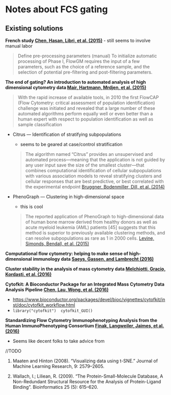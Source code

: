 Notes about FCS gating
================

Existing solutions
------------------

**French study <a name=cite-Chen_2015></a>[Chen, Hasan, Libri, et al. (2015)](https://doi.org/10.1016%2Fj.clim.2014.12.009)** - still seems to involve manual labor

> Define pre-processing parameters (manual) To initialize automatic processing of Phase I, FlowGM requires the input of a few parameters, such as the choice of a reference sample, and the selection of potential pre-filtering and post-filtering parameters.

**The end of gating? An introduction to automated analysis of high dimensional cytometry data <a name=cite-Mair_2015></a>[Mair, Hartmann, Mrdjen, et al. (2015)](https://doi.org/10.1002%2Feji.201545774)**

> With the rapid increase of available tools, in 2010 the first FlowCAP (Flow Cytometry: critical assessment of population identification) challenge was initiated and revealed that a large number of these automated algorithms perform equally well or even better than a human expert with respect to population identification as well as sample classification

-   Citrus — Identification of stratifying subpopulations
    -   seems to be geared at case/control stratification

    > The algorithm named “Citrus” provides an unsupervised and automated process—meaning that the application is not guided by any user input save the size of the smallest cluster—that combines computational identification of cellular subpopulations with various association models to reveal stratifying clusters and cellular responses that are best predictive, or best correlated with the experimental endpoint <a name=cite-Bruggner_2014></a>[Bruggner, Bodenmiller, Dill, et al. (2014)](https://doi.org/10.1073%2Fpnas.1408792111)

-   PhenoGraph — Clustering in high-dimensional space
    -   this is cool

    > The reported application of PhenoGraph to high-dimensional data of human bone marrow derived from healthy donors as well as acute myeloid leukemia (AML) patients \[45\] suggests that this method is superior to previously available clustering methods, and can resolve subpopulations as rare as 1 in 2000 cells. <a name=cite-Levine_2015></a>[Levine, Simonds, Bendall, et al. (2015)](https://doi.org/10.1016%2Fj.cell.2015.05.047)

**Computational flow cytometry: helping to make sense of high-dimensional immunology data <a name=cite-Saeys_2016></a>[Saeys, Gassen, and Lambrecht (2016)](https://doi.org/10.1038%2Fnri.2016.56)**

**Cluster stability in the analysis of mass cytometry data <a name=cite-Melchiotti_2016></a>[Melchiotti, Gracio, Kordasti, et al. (2016)](https://doi.org/10.1002%2Fcyto.a.23001)**

**Cytofkit: A Bioconductor Package for an Integrated Mass Cytometry Data Analysis Pipeline <a name=cite-Chen_2016></a>[Chen, Lau, Wong, et al. (2016)](https://doi.org/10.1371%2Fjournal.pcbi.1005112)**

-   <https://www.bioconductor.org/packages/devel/bioc/vignettes/cytofkit/inst/doc/cytofkit_workflow.html>
-   `library("cytofkit")  cytofkit_GUI()`

**Standardizing Flow Cytometry Immunophenotyping Analysis from the Human ImmunoPhenotyping Consortium <a name=cite-Finak_2016></a>[Finak, Langweiler, Jaimes, et al. (2016)](https://doi.org/10.1038%2Fsrep20686)**

-   Seems like decent folks to take advice from

//TODO

1.  Maaten and Hinton (2008). “Visualizing data using t-SNE.” Journal of Machine Learning Research, 9: 2579–2605.

2.  Wallach, I.; Liliean, R. (2009). “The Protein-Small-Molecule Database, A Non-Redundant Structural Resource for the Analysis of Protein-Ligand Binding”. Bioinformatics 25 (5): 615–620.
